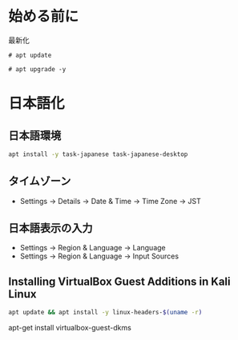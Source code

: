 # 始める前に

最新化

```
# apt update

# apt upgrade -y
```

# 日本語化

## 日本語環境

```bash
apt install -y task-japanese task-japanese-desktop
```

## タイムゾーン

- Settings -> Details -> Date & Time -> Time Zone -> JST

## 日本語表示の入力

- Settings -> Region & Language -> Language
- Settings -> Region & Language -> Input Sources

## Installing VirtualBox Guest Additions in Kali Linux

```bash
apt update && apt install -y linux-headers-$(uname -r)
```

apt-get install virtualbox-guest-dkms
